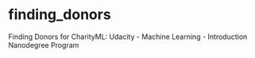 # finding_donors
Finding Donors for CharityML: Udacity - Machine Learning - Introduction Nanodegree Program
